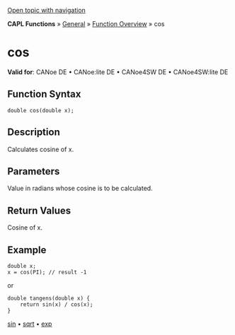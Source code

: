 [Open topic with navigation](../../../../../CANoeDEFamily.htm#Topics/CAPLFunctions/Other/Functions/CAPLfunctionCos.md)

**CAPL Functions** » [General](../CAPLGeneralStartPage.md) » [Function Overview](../CAPLfunctionsGeneralOverview.md) » cos

# cos

**Valid for**: CANoe DE • CANoe:lite DE • CANoe4SW DE • CANoe4SW:lite DE

## Function Syntax

```plaintext
double cos(double x);
```

## Description

Calculates cosine of x.

## Parameters

Value in radians whose cosine is to be calculated.

## Return Values

Cosine of x.

## Example

```plaintext
double x;
x = cos(PI); // result -1
```

or

```plaintext
double tangens(double x) {
    return sin(x) / cos(x);
}
```

[sin](CAPLfunctionSin.md) • [sqrt](CAPLfunctionSqrt.md) • [exp](CAPLfunctionExp.md)
